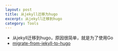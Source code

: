 ```yaml
---
layout: post
title: 从jekyll迁移为hugo
excerpt: 从jekyll迁移到hugo
category: Tools
---
```


- 从jekyll迁移到hugo，原因很简单，就是为了使用Go
- [migrate-from-jekyll-to-hugo](https://joe-watkins.io/webdev/migrate-from-jekyll-to-hugo/)
